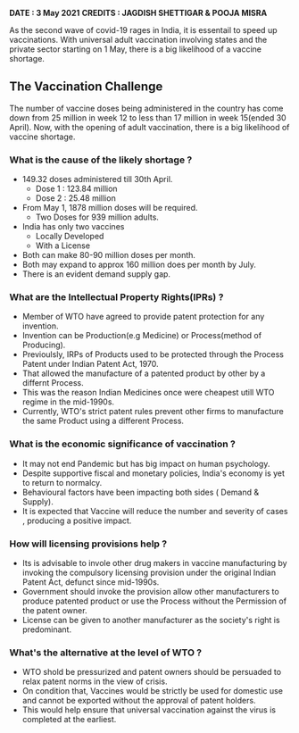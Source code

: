 **DATE : 3 May 2021**
**CREDITS : JAGDISH SHETTIGAR & POOJA MISRA**

As the second wave of covid-19 rages in India, it is essentail to speed up vaccinations. With universal adult vaccination involving states and the private sector starting on 1 May, there is a big likelihood of a vaccine shortage. 

## The Vaccination Challenge
The number of vaccine doses being administered in the country has come down from 25 million in week 12 to less than 17 million in week 15(ended 30 April). Now, with the opening of adult vaccination, there is a big likelihood of vaccine shortage. 

### What is the cause of the likely shortage ?
- 149.32 doses administered till 30th April.
    - Dose 1 : 123.84 million
    - Dose 2 : 25.48 million
- From May 1, 1878 million doses will be required.
    - Two Doses for 939 million adults.
- India has only two vaccines
    - Locally Developed
    - With a License
- Both can make 80-90 million doses per month.
- Both may expand to approx 160 million does per month by July.
- There is an evident demand supply gap.

### What are the Intellectual Property Rights(IPRs) ?
- Member of WTO have agreed to provide patent protection for any invention.
- Invention can be Production(e.g Medicine) or Process(method of Producing).
- Previoulsly, IRPs of Products used to be protected through the Process Patent under Indian Patent Act, 1970.
- That allowed the manufacture of a patented product by other by a differnt Process.
- This was the reason Indian Medicines once were cheapest utill WTO regime in the mid-1990s.
- Currently, WTO's strict patent rules prevent other firms to manufacture the same Product using a different Process.


### What is the economic significance of vaccination ?
- It may not end Pandemic but has big impact on human psychology.
- Despite supportive fiscal and monetary policies, India's economy is yet to return to normalcy.
- Behavioural factors have been impacting both sides ( Demand & Supply).
- It is expected that Vaccine will reduce the number and severity of cases , producing a positive impact.


### How will licensing provisions help ?
- Its is advisable to invole other drug makers in vaccine manufacturing by invoking the compulsory licensing provision under the original Indian Patent Act, defunct since mid-1990s.
- Government should invoke the provision allow other manufacturers to produce patented product or use the Process without the Permission of the patent owner.
- License can be given to another manufacturer as the society's right is predominant.

### What's the alternative at the level of WTO ?
- WTO shold be pressurized and patent owners should be persuaded to relax patent norms in the view of crisis.
- On condition that, Vaccines would be strictly be used for domestic use and cannot be exported without the approval of patent holders.
- This would help ensure that universal vaccination against the virus is completed at the earliest.
